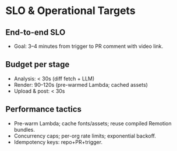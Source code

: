 # SLO & Operational Targets

## End-to-end SLO
- Goal: 3–4 minutes from trigger to PR comment with video link.

## Budget per stage
- Analysis: < 30s (diff fetch + LLM)
- Render: 90–120s (pre-warmed Lambda; cached assets)
- Upload & post: < 30s

## Performance tactics
- Pre-warm Lambda; cache fonts/assets; reuse compiled Remotion bundles.
- Concurrency caps; per-org rate limits; exponential backoff.
- Idempotency keys: repo+PR+trigger.
